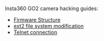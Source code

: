 Insta360 GO2 camera hacking guides:

* [Firmware Structure](firmware_structure.md)
* [ext2 file system modification](ext2_file_system_modification.md)
* [Telnet connection](telnet_connection.md)
